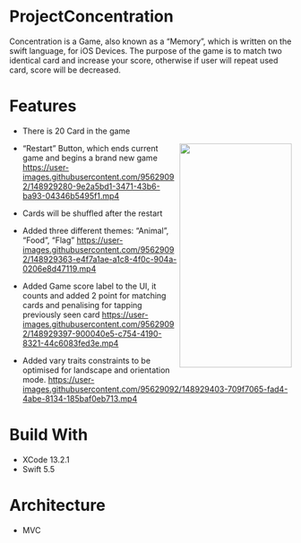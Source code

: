 # ProjectConcentration
Concentration is a Game, also known as a “Memory”, which is written on the swift language,
for iOS Devices. The purpose of the game is to match two identical card and increase your score, otherwise if user will repeat used card, score will be decreased. 

# Features 

- There is 20 Card in the game
<!-- ![1](https://user-images.githubusercontent.com/95629092/148929192-ac02d563-5dbc-4bc5-9e0e-275b27a5a826.png | width=100) -->
<img align="right" width="200" height="400" src="https://user-images.githubusercontent.com/95629092/148929192-ac02d563-5dbc-4bc5-9e0e-275b27a5a826.png">


- “Restart” Button, which ends current game and begins a brand new game 
https://user-images.githubusercontent.com/95629092/148929280-9e2a5bd1-3471-43b6-ba93-04346b5495f1.mp4

- Cards will be shuffled after the restart
- Added three different themes: “Animal”, “Food”, “Flag”
https://user-images.githubusercontent.com/95629092/148929363-e4f7a1ae-a1c8-4f0c-904a-0206e8d47119.mp4

- Added Game score label to the UI, it counts and added 2 point for matching cards and penalising for tapping previously seen card 
https://user-images.githubusercontent.com/95629092/148929397-900040e5-c754-4190-8321-44c6083fed3e.mp4

- Added vary traits constraints to be optimised for landscape and orientation mode.
https://user-images.githubusercontent.com/95629092/148929403-709f7065-fad4-4abe-8134-185baf0eb713.mp4

# Build With
- XCode 13.2.1
- Swift 5.5

# Architecture
- MVC 
